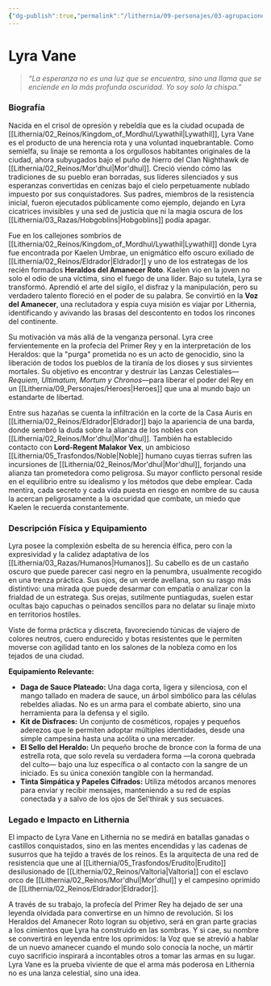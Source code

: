 ```yaml
---
{"dg-publish":true,"permalink":"/lithernia/09-personajes/03-agrupaciones/los-heraldos-del-amanecer-roto/lyra-vane/","tags":["lithernia","personajes","culto","heraldo","espía","semielfo"]}
---
```


# Lyra Vane

> *“La esperanza no es una luz que se encuentra, sino una llama que se enciende en la más profunda oscuridad. Yo soy solo la chispa.”*

### Biografía

Nacida en el crisol de opresión y rebeldía que es la ciudad ocupada de [[Lithernia/02_Reinos/Kingdom_of_Mordhul/Lywathil\|Lywathil]], Lyra Vane es el producto de una herencia rota y una voluntad inquebrantable. Como semielfa, su linaje se remonta a los orgullosos habitantes originales de la ciudad, ahora subyugados bajo el puño de hierro del Clan Nighthawk de [[Lithernia/02_Reinos/Mor'dhul\|Mor'dhul]]. Creció viendo cómo las tradiciones de su pueblo eran borradas, sus líderes silenciados y sus esperanzas convertidas en cenizas bajo el cielo perpetuamente nublado impuesto por sus conquistadores. Sus padres, miembros de la resistencia inicial, fueron ejecutados públicamente como ejemplo, dejando en Lyra cicatrices invisibles y una sed de justicia que ni la magia oscura de los [[Lithernia/03_Razas/Hobgoblins\|Hobgoblins]] podía apagar.

Fue en los callejones sombríos de [[Lithernia/02_Reinos/Kingdom_of_Mordhul/Lywathil\|Lywathil]] donde Lyra fue encontrada por Kaelen Umbrae, un enigmático elfo oscuro exiliado de [[Lithernia/02_Reinos/Eldrador\|Eldrador]] y uno de los estrategas de los recién formados **Heraldos del Amanecer Roto**. Kaelen vio en la joven no solo el odio de una víctima, sino el fuego de una líder. Bajo su tutela, Lyra se transformó. Aprendió el arte del sigilo, el disfraz y la manipulación, pero su verdadero talento floreció en el poder de su palabra. Se convirtió en la **Voz del Amanecer**, una reclutadora y espía cuya misión es viajar por Lithernia, identificando y avivando las brasas del descontento en todos los rincones del continente.

Su motivación va más allá de la venganza personal. Lyra cree fervientemente en la profecía del Primer Rey y en la interpretación de los Heraldos: que la "purga" prometida no es un acto de genocidio, sino la liberación de todos los pueblos de la tiranía de los dioses y sus sirvientes mortales. Su objetivo es encontrar y destruir las Lanzas Celestiales—*Requiem, Ultimatum, Mortum y Chronos*—para liberar el poder del Rey en un [[Lithernia/09_Personajes/Heroes\|Heroes]] que una al mundo bajo un estandarte de libertad.

Entre sus hazañas se cuenta la infiltración en la corte de la Casa Auris en [[Lithernia/02_Reinos/Eldrador\|Eldrador]] bajo la apariencia de una barda, donde sembró la duda sobre la alianza de los nobles con [[Lithernia/02_Reinos/Mor'dhul\|Mor'dhul]]. También ha establecido contacto con **Lord-Regent Malakor Vex**, un ambicioso [[Lithernia/05_Trasfondos/Noble\|Noble]] humano cuyas tierras sufren las incursiones de [[Lithernia/02_Reinos/Mor'dhul\|Mor'dhul]], forjando una alianza tan prometedora como peligrosa. Su mayor conflicto personal reside en el equilibrio entre su idealismo y los métodos que debe emplear. Cada mentira, cada secreto y cada vida puesta en riesgo en nombre de su causa la acercan peligrosamente a la oscuridad que combate, un miedo que Kaelen le recuerda constantemente.

### Descripción Física y Equipamiento

Lyra posee la complexión esbelta de su herencia élfica, pero con la expresividad y la calidez adaptativa de los [[Lithernia/03_Razas/Humanos\|Humanos]]. Su cabello es de un castaño oscuro que puede parecer casi negro en la penumbra, usualmente recogido en una trenza práctica. Sus ojos, de un verde avellana, son su rasgo más distintivo: una mirada que puede desarmar con empatía o analizar con la frialdad de un estratega. Sus orejas, sutilmente puntiagudas, suelen estar ocultas bajo capuchas o peinados sencillos para no delatar su linaje mixto en territorios hostiles.

Viste de forma práctica y discreta, favoreciendo túnicas de viajero de colores neutros, cuero endurecido y botas resistentes que le permiten moverse con agilidad tanto en los salones de la nobleza como en los tejados de una ciudad.

**Equipamiento Relevante:**
*   **Daga de Sauce Plateado:** Una daga corta, ligera y silenciosa, con el mango tallado en madera de sauce, un árbol simbólico para las células rebeldes aliadas. No es un arma para el combate abierto, sino una herramienta para la defensa y el sigilo.
*   **Kit de Disfraces:** Un conjunto de cosméticos, ropajes y pequeños aderezos que le permiten adoptar múltiples identidades, desde una simple campesina hasta una acólita o una mercader.
*   **El Sello del Heraldo:** Un pequeño broche de bronce con la forma de una estrella rota, que solo revela su verdadera forma —la corona quebrada del culto— bajo una luz específica o al contacto con la sangre de un iniciado. Es su única conexión tangible con la hermandad.
*   **Tinta Simpática y Papeles Cifrados:** Utiliza métodos arcanos menores para enviar y recibir mensajes, manteniendo a su red de espías conectada y a salvo de los ojos de Sel'thirak y sus secuaces.

### Legado e Impacto en Lithernia

El impacto de Lyra Vane en Lithernia no se medirá en batallas ganadas o castillos conquistados, sino en las mentes encendidas y las cadenas de susurros que ha tejido a través de los reinos. Es la arquitecta de una red de resistencia que une al [[Lithernia/05_Trasfondos/Erudito\|Erudito]] desilusionado de [[Lithernia/02_Reinos/Valtoria\|Valtoria]] con el esclavo orco de [[Lithernia/02_Reinos/Mor'dhul\|Mor'dhul]] y el campesino oprimido de [[Lithernia/02_Reinos/Eldrador\|Eldrador]].

A través de su trabajo, la profecía del Primer Rey ha dejado de ser una leyenda olvidada para convertirse en un himno de revolución. Si los Heraldos del Amanecer Roto logran su objetivo, será en gran parte gracias a los cimientos que Lyra ha construido en las sombras. Y si cae, su nombre se convertirá en leyenda entre los oprimidos: la Voz que se atrevió a hablar de un nuevo amanecer cuando el mundo solo conocía la noche, un mártir cuyo sacrificio inspirará a incontables otros a tomar las armas en su lugar. Lyra Vane es la prueba viviente de que el arma más poderosa en Lithernia no es una lanza celestial, sino una idea.

